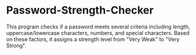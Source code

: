 # Password-Strength-Checker
This program checks if a password meets several criteria including length, uppercase/lowercase characters, numbers, and special characters. Based on these factors, it assigns a strength level from "Very Weak" to "Very Strong".
